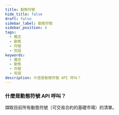 ```yaml
---
title: 動態符號
hide_title: false
draft: false
sidebar_label: 動態符號
sidebar_position: 4
tags:
  - 概念
  - 動態
  - 符號
  - 術語
keywords:
  - 概念
  - 動態
  - 符號
  - 術語
description: 什麼是動態符號 API 呼叫？
---
```


### 什麼是動態符號 API 呼叫？

擷取目前所有動態符號（可交易合約的基礎市場）的清單。
